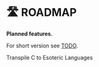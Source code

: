 # 🛣️ ROADMAP

**Planned features.**

For short version see [TODO](TODO.md).

Transpile C to Esoteric Languages
